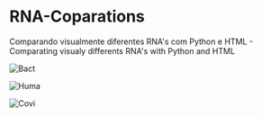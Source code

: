 # RNA-Coparations
Comparando visualmente diferentes RNA's com Python e HTML - Comparating visualy differents RNA's with Python and HTML

![Bact](https://i.imgur.com/ZN1dmM8.png)

![Huma](https://i.imgur.com/8jpWsYD.png)

![Covi](https://i.imgur.com/bDMJRTf.png)
